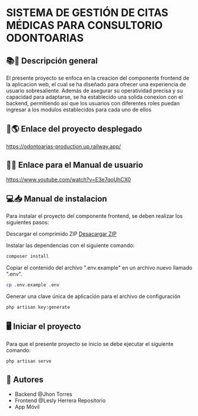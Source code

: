 # SISTEMA DE GESTIÓN DE CITAS MÉDICAS PARA CONSULTORIO ODONTOARIAS

## 📚📖 Descripción general
El presente proyecto se enfoca en la creacion del componente frontend de la aplicacion web, el cual se ha diseñado para ofrecer una experiencia de usuario sobresaliente. Además de asegurar su operatividad precisa y su capacidad para adaptarse, se ha establecido una solida conexion con el backend, permitiendo asi que los usuarios con diferentes roles puedan ingresar a los modulos establecidos para cada uno de ellos

## 🔗🌎 Enlace del proyecto desplegado
https://odontoarias-production.up.railway.app/ 

## 🔗📑 Enlace para el Manual de usuario
https://www.youtube.com/watch?v=E3e7qoUhCX0

## 💻📥 Manual de instalacion
Para instalar el proyecto del componente frontend, se deben realizar los siguientes pasos:

Descargar el comprimido ZIP
[Desacargar ZIP](https://github.com/Lesly-liseth/Odontoarias/archive/refs/heads/master.zip)

Instalar las dependencias con el siguiente comando:
```bash
composer install
```

Copiar el contenido del archivo ".env.example" en un archivo nuevo llamado ".env".
```bash
cp .env.example .env 
```

Generar una clave única de aplicación para el archivo de configuración
```bash
php artisan key:generate 
```

## 🖥️ Iniciar el proyecto
Para que el presente proyecto se inicio se debe ejecutar el siguiente comando:
```bash
php artisan serve 
```

## 📝 Autores
- Backend @Jhon Torres
- Frontend @Lesly Herrera Repositorio
- App Móvil
